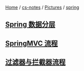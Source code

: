 [Home](https://mengxianbin.github.io) /
[cs-notes](https://mengxianbin.github.io/cs-notes/site) /
[Pictures](https://mengxianbin.github.io/cs-notes/site/Pictures) /
[spring](https://mengxianbin.github.io/cs-notes/site/Pictures/spring)

## [Spring 数据分层](https://mengxianbin.github.io/cs-notes/site/Pictures/spring/Spring%20%E6%95%B0%E6%8D%AE%E5%88%86%E5%B1%82)

## [SpringMVC 流程](https://mengxianbin.github.io/cs-notes/site/Pictures/spring/SpringMVC%20%E6%B5%81%E7%A8%8B)

## [过滤器与拦截器流程](https://mengxianbin.github.io/cs-notes/site/Pictures/spring/%E8%BF%87%E6%BB%A4%E5%99%A8%E4%B8%8E%E6%8B%A6%E6%88%AA%E5%99%A8%E6%B5%81%E7%A8%8B)
